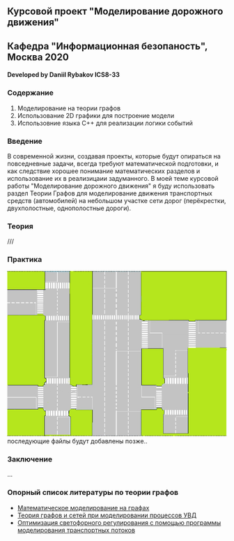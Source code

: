 ## Курсовой проект "Моделирование дорожного движения"
## Кафедра "Информационная безопаность", Москва 2020
#### Developed by Daniil Rybakov ICS8-33

### Содержание
 1. Моделирование на теории графов
 2. Использование 2D графики для построение модели
 3. Использовние языка C++ для реализации логики событий
 
###  Введение
В современной жизни, создавая проекты, которые будут опираться на повседневные задачи, всегда требуют математической подготовки, и как следствие хорошее понимание математических разделов и использование их в реализицаии задуманного. В моей теме курсовой работы "Моделирование дорожного движения" я буду использовать раздел Теории Графов для моделирование движения транспортных средств (автомобилей) на небольшом участке сети дорог (перёкрестки, двухполостные, однополостные дороги).

###  Теория 
 ///
###  Практика  

 ![Карта дорог](resources/image/Background.png)
 последующие файлы будут добавлены позже..

###  Заключение
 ...
###  Опорный список литературы по теории графов
* [Математическое моделирование на графах](http://window.edu.ru/resource/223/75223/files/mmg.pdf)
* [Теория графов и сетей при моделировании процессов УВД](http://venec.ulstu.ru/lib/disk/2014/Karnauhov_3.pdf)
* [Оптимизация светофорного регулирования с помощью программы моделирования транспортных потоков](https://dspace.susu.ru/xmlui/bitstream/handle/0001.74/984/6.pdf?sequence=1&isAllowe)
